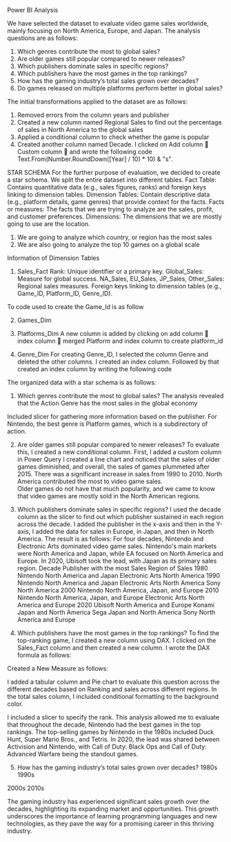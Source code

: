 Power BI Analysis
 

We have selected the dataset to evaluate video game sales worldwide, mainly focusing on North America, Europe, and Japan. 
The analysis questions are as follows:
1.	Which genres contribute the most to global sales?
2.	Are older games still popular compared to newer releases?
3.	Which publishers dominate sales in specific regions?
4.	Which publishers have the most games in the top rankings?
5.	How has the gaming industry’s total sales grown over decades?
6.	Do games released on multiple platforms perform better in global sales?

The initial transformations applied to the dataset are as follows:
1)	Removed errors from the column years and publisher
2)	Created a new column named Regional Sales to find out the percentage of sales in North America to the global sales
3)	Applied a conditional column to check whether the game is popular
4)	Created another column named Decade. I clicked on Add column  Custom column  and wrote the following code
Text.From(Number.RoundDown([Year] / 10) * 10) & "s".
 
STAR SCHEMA
For the further purpose of evaluation, we decided to create a star schema. We split the entire dataset into different tables.
Fact Table: Contains quantitative data (e.g., sales figures, ranks) and foreign keys linking to dimension tables.
Dimension Tables: Contain descriptive data (e.g., platform details, game genres) that provide context for the facts.
Facts or measures: The facts that we are trying to analyze are the sales, profit, and customer preferences. 
Dimensions: The dimensions that we are mostly going to use are the location. 
1)	We are going to analyze which country, or region has the most sales 
2)	We are also going to analyze the top 10 games on a global scale 

Information of Dimension Tables
1)	Sales_Fact
Rank: Unique identifier or a primary key.
Global_Sales: Measure for global success.
NA_Sales, EU_Sales, JP_Sales, Other_Sales: Regional sales measures.
Foreign keys linking to dimension tables (e.g., Game_ID, Platform_ID, Genre_ID).
 
To code used to create the Game_Id is as follow
 
2)	Games_Dim
3)	Platforms_Dim
A new column is added by clicking on add column  index column  merged Platform and index column to create platform_id
 


4)	Genre_Dim
For creating Genre_ID, I selected the column Genre and deleted the other columns. I created an index column. Followed by that created an index column by writing the following code
 
The organized data with a star schema is as follows:
 

1. Which genres contribute the most to global sales?
The analysis revealed that the Action Genre has the most sales in the global economy
 

Included slicer for gathering more information based on the publisher. For Nintendo, the best genre is Platform games, which is a subdirectory of action.
 
2. Are older games still popular compared to newer releases?
To evaluate this, I created a new conditional column. First, I added a custom column in Power Query 
I created a line chart and noticed that the sales of older games diminished, and overall, the sales of games plummeted after 2015. There was a significant increase in sales from 1990 to 2010. North America contributed the most to video game sales.  
Older games do not have that much popularity, and we came to know that video games are mostly sold in the North American regions.

3. Which publishers dominate sales in specific regions?
I used the decade column as the slicer to find out which publisher sustained in each region across the decade. I added the publisher in the x-axis and then in the Y-axis, I added the data for sales in Europe, in Japan, and then in North America.
The result is as follows:
For four decades, Nintendo and Electronic Arts dominated video game sales. Nintendo's main markets were North America and Japan, while EA focused on North America and Europe. In 2020, Ubisoft took the lead, with Japan as its primary sales region.
Decade	Publisher with the most Sales	Region of Sales
1980	Nintendo	North America and Japan
	Electronic Arts	North America
1990	Nintendo	North America and Japan
	Electronic Arts	North America
	Sony	North America
2000	Nintendo	North America, Japan, and Europe
2010	Nintendo	North America, Japan, and Europe
	Electronic Arts	North America and Europe
2020	Ubisoft	North America and Europe
	Konami	Japan and North America
	Sega	Japan and North America
	Sony	North America and Europe
 
4. Which publishers have the most games in the top rankings?
To find the top-ranking game, I created a new column using DAX. I clicked on the Sales_Fact column and then created a new column. I wrote the DAX formula as follows:
 
 
Created a New Measure as follows:
 
 
I added a tabular column and Pie chart to evaluate this question across the different decades based on Ranking and sales across different regions. In the total sales column, I included conditional formatting to the background color.
 
I included a slicer to specify the rank. This analysis allowed me to evaluate that throughout the decade, Nintendo had the best games in the top rankings. The top-selling games by Nintendo in the 1980s included Duck Hunt, Super Mario Bros., and Tetris. In 2020, the lead was shared between Activision and Nintendo, with Call of Duty: Black Ops and Call of Duty: Advanced Warfare being the standout games.
 
 
5. How has the gaming industry’s total sales grown over decades?
1980s
 	1990s
 
2000s
 	2010s
 

The gaming industry has experienced significant sales growth over the decades, highlighting its expanding market and opportunities. This growth underscores the importance of learning programming languages and new technologies, as they pave the way for a promising career in this thriving industry.

